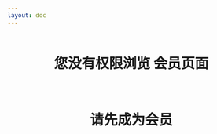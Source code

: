 ```yaml
---
layout: doc
---
```


<script setup>
  import NotFound from './components/NotFound.vue'
</script>


<div style="display: flex; align-items: center; justify-content: center;">
<h1>
您没有权限浏览 会员页面
</h1>
</div>

<br/>

<div style="display: flex; align-items: center; justify-content: center;">
<h1>
请先成为会员
</h1>
</div>
